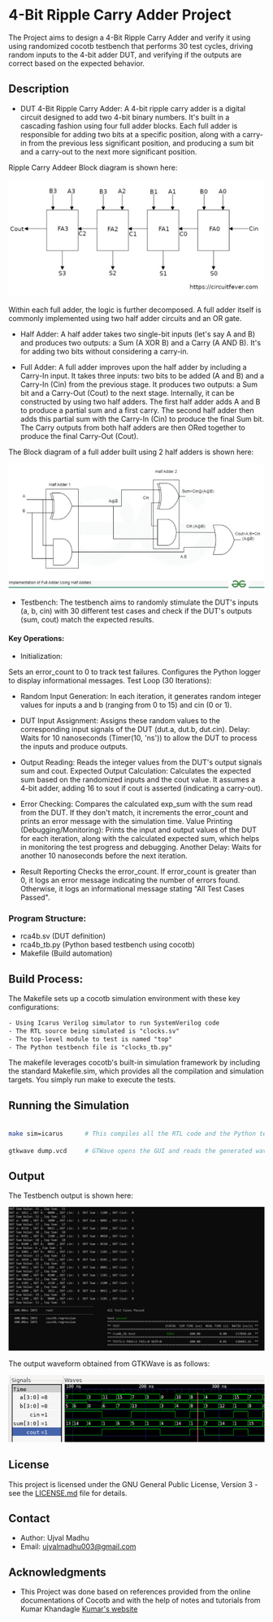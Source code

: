 # 4-Bit Ripple Carry Adder Project

The Project aims to design a 4-Bit Ripple Carry Adder and verify it using using randomized cocotb testbench that performs 30 test cycles, driving random inputs to the 4-bit adder DUT, and verifying if the outputs are correct based on the expected behavior.


## Description

- DUT 4-Bit Ripple Carry Adder: 
A 4-bit ripple carry adder is a digital circuit designed to add two 4-bit binary numbers. It's built in a cascading fashion using four full adder blocks. Each full adder is responsible for adding two bits at a specific position, along with a carry-in from the previous less significant position, and producing a sum bit and a carry-out to the next more significant position.

Ripple Carry Addeer Block diagram is shown here:
<p>
    <img = src = "./Figures/rca4b_diagram.jpg">
</p>

Within each full adder, the logic is further decomposed. A full adder itself is commonly implemented using two half adder circuits and an OR gate.

- Half Adder: A half adder takes two single-bit inputs (let's say A and B) and produces two outputs: a Sum (A XOR B) and a Carry (A AND B). It's for adding two bits without considering a carry-in.

- Full Adder: A full adder improves upon the half adder by including a Carry-In input. It takes three inputs: two bits to be added (A and B) and a Carry-In (Cin) from the previous stage. It produces two outputs: a Sum bit and a Carry-Out (Cout) to the next stage.  Internally, it can be constructed by using two half adders.  The first half adder adds A and B to produce a partial sum and a first carry. The second half adder then adds this partial sum with the Carry-In (Cin) to produce the final Sum bit. The Carry outputs from both half adders are then ORed together to produce the final Carry-Out (Cout).

The Block diagram of a full adder built using 2 half adders is shown here:
<p>
    <img = src = "./Figures/full_adder.png">
</p>

- Testbench: 
The testbench aims to randomly stimulate the DUT's inputs (a, b, cin) with 30 different test cases and check if the DUT's outputs (sum, cout) match the expected results.

#### Key Operations:

- Initialization:

Sets an error_count to 0 to track test failures.
Configures the Python logger to display informational messages.
Test Loop (30 Iterations):

- Random Input Generation: 
In each iteration, it generates random integer values for inputs a and b (ranging from 0 to 15) and cin (0 or 1).

- DUT Input Assignment: 
Assigns these random values to the corresponding input signals of the DUT (dut.a, dut.b, dut.cin).
Delay: Waits for 10 nanoseconds (Timer(10, 'ns')) to allow the DUT to process the inputs and produce outputs.

- Output Reading: 
Reads the integer values from the DUT's output signals sum and cout.
Expected Output Calculation: Calculates the expected sum based on the randomized inputs and the cout value. It assumes a 4-bit adder, adding 16 to sout if cout is asserted (indicating a carry-out).

- Error Checking: 
Compares the calculated exp_sum with the sum read from the DUT. If they don't match, it increments the error_count and prints an error message with the simulation time.
Value Printing (Debugging/Monitoring): Prints the input and output values of the DUT for each iteration, along with the calculated expected sum, which helps in monitoring the test progress and debugging.
Another Delay: Waits for another 10 nanoseconds before the next iteration.

- Result Reporting
Checks the error_count. If error_count is greater than 0, it logs an error message indicating the number of errors found. Otherwise, it logs an informational message stating "All Test Cases Passed".

### Program Structure:


- rca4b.sv    (DUT definition)
- rca4b_tb.py (Python based testbench using cocotb)
- Makefile     (Build automation)


## Build Process:

The Makefile sets up a cocotb simulation environment with these key configurations:

    - Using Icarus Verilog simulator to run SystemVerilog code
    - The RTL source being simulated is "clocks.sv"
    - The top-level module to test is named "top"
    - The Python testbench file is "clocks_tb.py"

The makefile leverages cocotb's built-in simulation framework by including the standard Makefile.sim, which provides all the compilation and simulation targets. You simply run make to execute the tests.

## Running the Simulation

```bash

make sim=icarus      # This compiles all the RTL code and the Python testbench and generates the dump.vcd waveform dump file

gtkwave dump.vcd     # GTWave opens the GUI and reads the generated waveform dump file

```
## Output
The Testbench output is shown here:
<p>
    <img = src = "./Figures/tb_out.png">
</p>

The output waveform obtained from GTKWave is as follows:
<p>
    <img = src = "./Figures/rcb4b_waveform.png">
</p>

## License

This project is licensed under the GNU General Public License, Version 3 - see the [LICENSE.md](../LICENSE.md) file for details.

## Contact

- Author: Ujval Madhu
- Email: ujvalmadhu003@gmail.com

## Acknowledgments

- This Project was done based on references provided from the online documentations of Cocotb and with the help of notes and tutorials from Kumar Khandagle [Kumar's website](https://namaste-fpga.com/#/)